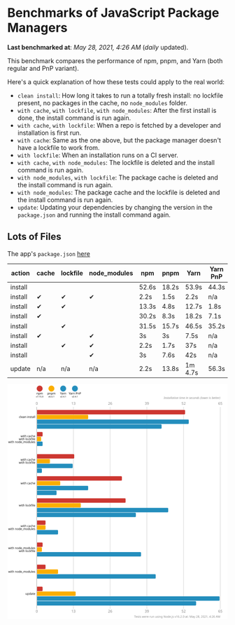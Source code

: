# Benchmarks of JavaScript Package Managers

**Last benchmarked at**: _May 28, 2021, 4:26 AM_ (_daily_ updated).

This benchmark compares the performance of npm, pnpm, and Yarn (both regular and PnP variant).

Here's a quick explanation of how these tests could apply to the real world:

- `clean install`: How long it takes to run a totally fresh install: no lockfile present, no packages in the cache, no `node_modules` folder.
- `with cache`, `with lockfile`, `with node_modules`: After the first install is done, the install command is run again.
- `with cache`, `with lockfile`: When a repo is fetched by a developer and installation is first run.
- `with cache`: Same as the one above, but the package manager doesn't have a lockfile to work from.
- `with lockfile`: When an installation runs on a CI server.
- `with cache`, `with node_modules`: The lockfile is deleted and the install command is run again.
- `with node_modules`, `with lockfile`: The package cache is deleted and the install command is run again.
- `with node_modules`: The package cache and the lockfile is deleted and the install command is run again.
- `update`: Updating your dependencies by changing the version in the `package.json` and running the install command again.

## Lots of Files

The app's `package.json` [here](https://github.com/pnpm/pnpm.github.io/blob/main/benchmarks/fixtures/alotta-files/package.json)

| action  | cache | lockfile | node_modules| npm | pnpm | Yarn | Yarn PnP |
| ---     | ---   | ---      | ---         | --- | ---  | ---  | ---      |
| install |       |          |             | 52.6s | 18.2s | 53.9s | 44.3s |
| install | ✔     | ✔        | ✔           | 2.2s | 1.5s | 2.2s | n/a |
| install | ✔     | ✔        |             | 13.3s | 4.8s | 12.7s | 1.8s |
| install | ✔     |          |             | 30.2s | 8.3s | 18.2s | 7.1s |
| install |       | ✔        |             | 31.5s | 15.7s | 46.5s | 35.2s |
| install | ✔     |          | ✔           | 3s | 3s | 7.5s | n/a |
| install |       | ✔        | ✔           | 2.2s | 1.7s | 37s | n/a |
| install |       |          | ✔           | 3s | 7.6s | 42s | n/a |
| update  | n/a   | n/a      | n/a         | 2.2s | 13.8s | 1m 4.7s | 56.3s |

![Graph of the alotta-files results](../../static/img/benchmarks/alotta-files.svg)